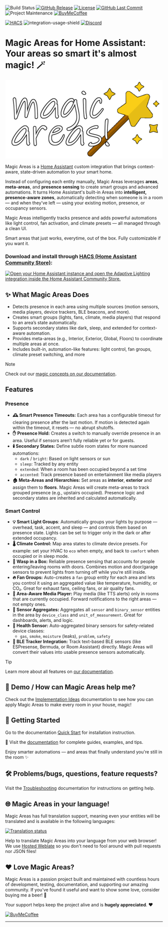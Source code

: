 ![Build Status][ci-status] [![GitHub Release][releases-shield]][releases] [![License][license-shield]](LICENSE) [![GitHub Last Commit][last-commit-shield]][commits]
![Project Maintenance][maintenance-shield] [![BuyMeCoffee][buymecoffeebadge]][buymecoffee]

[![HACS][hacs-shield]][hacs] ![integration-usage-shield] [![Discord][discord-shield]][discord]

# Magic Areas for Home Assistant: Your areas so smart it's almost magic! 🪄

![ma-logo]

Magic Areas is a [Home Assistant](https://www.home-assistant.io/) custom integration that brings context-aware, state-driven automation to your smart home.

Instead of configuring each entity manually, Magic Areas leverages **areas**, **meta-areas**, and **presence sensing** to create smart groups and advanced automations. It turns Home Assistant's built-in Areas into **intelligent, presence-aware zones**, automatically detecting when someone is in a room — and when they’ve left — using your existing motion, presence, or occupancy sensors.

Magic Areas intelligently tracks presence and adds powerful automations like light control, fan activation, and climate presets — all managed through a clean UI.

Smart areas that just works, everytime, out of the box. Fully customizable if you want it.

### Download and install through [HACS (Home Assistant Community Store)](https://hacs.xyz/):

[![Open your Home Assistant instance and open the Adaptive Lighting integration inside the Home Assistant Community Store.](https://my.home-assistant.io/badges/hacs_repository.svg)](https://my.home-assistant.io/redirect/hacs_repository/?owner=jseidl&repository=magic-areas&category=integration)

## ✨ What Magic Areas Does

* Detects presence in each area using multiple sources (motion sensors, media players, device trackers, BLE beacons, and more).
* Creates smart groups (lights, fans, climate, media players) that respond to an area’s state automatically.
* Supports secondary states like dark, sleep, and extended for context-aware automation.
* Provides meta-areas (e.g., Interior, Exterior, Global, Floors) to coordinate multiple areas at once.
* Includes built-in, automation-like features: light control, fan groups, climate preset switching, and more

> [!NOTE]
> Check out our [magic concepts on our documentation](https://magicareas.io/concepts/).

## Features

### Presence
* **🕰️ Smart Presence Timeouts:** Each area has a configurable timeout for clearing presence after the last motion. If motion is detected again within the timeout, it resets — no abrupt shutoffs.
* **✋ Presence Hold:** Creates a switch to manually override presence in an area. Useful if sensors aren’t fully reliable yet or for guests.
* **🕯️ Secondary States:** Define subtle room states for more nuanced automations:
    * `dark` / `bright`: Based on light sensors or sun
    * `sleep`: Tracked by any entity
    * `extended`: When a room has been occupied beyond a set time
    * `accented`: Track presence based on entertainment like media players
* **🏠 Meta-Areas and Hierarchies:** Set areas as **interior**, **exterior** and assign them to **floors**. Magic Areas will create meta-areas to track grouped presence (e.g., upstairs occupied). Presence logic and secondary states are inherited and calculated automatically.

### Smart Control
* **💡 Smart Light Groups**: Automatically groups your lights by purpose — overhead, task, accent, and sleep — and controls them based on presence state. Lights can be set to trigger only in the dark or after extended occupancy.
* **🌡️ Climate Control:** Map area states to climate device presets. For example: set your HVAC to `eco` when empty, and back to `comfort` when occupied or in sleep mode.
* **🧠 Wasp in a Box:** Reliable presence sensing that accounts for people entering/leaving rooms with doors. Combines motion and door/garage sensors to prevent lights from turning off while you’re still inside.
* **🔥 Fan Groups:** Auto-creates a `fan` group entity for each area and lets you control it using an aggregated value like temperature, humidity, or CO₂. Great for exhaust fans, ceiling fans, or air quality fans.
* **📶 Area-Aware Media Player:** Play media (like TTS alerts) only in rooms that are currently occupied. Forward notifications to the right areas — not empty ones.
* **🧮 Sensor Aggregates:** Aggregates all `sensor` and `binary_sensor` entities in the area by `device_class` and `unit_of_measurement`. Great for dashboards, alerts, and logic.
* **🚨 Health Sensor:** Auto-aggregated binary sensors for safety-related device classes:
    * `gas`, `smoke`, `moisture` (leaks), `problem`, `safety`
* **📡 BLE Tracker Integration:** Track text-based BLE sensors (like ESPresense, Bermuda, or Room Assistant) directly. Magic Areas will convert their values into usable presence sensors automatically.

> [!TIP]
> Learn more about all features on [our documentation](https://magicareas.io/features/).

## 🧙 Demo / How can Magic Areas help me?

Check out the [Implementation Ideas](https://magicareas.io/how-to/implementation-ideas/) documentation to see how you can apply Magic Areas to make every room in your house, magic!

## 🚀 Getting Started

Go to the documentation [Quick Start](https://magicareas.io/how-to/getting-started/) for installation instruction.

📖 Visit the [documentation](https://magicareas.io/how-to/implementation-ideas/) for complete guides, examples, and tips.

Enjoy smarter automations — and areas that finally understand you're still in the room ✨

## 🛠️ Problems/bugs, questions, feature requests?

Visit the [Troubleshooting](https://magicareas.io/how-to/troubleshooting/) documentation for instructions on getting help.

## 🌐 Magic Areas in your language!

Magic Areas has full translation support, meaning even your entities will be translated and is available in the following languages:

<a href="https://hosted.weblate.org/engage/magic-areas/">
<img src="https://hosted.weblate.org/widget/magic-areas/multi-auto.svg" alt="Translation status" />
</a>

Help to translate Magic Areas into your language from your web browser! We use [Hosted Weblate](https://hosted.weblate.org/engage/magic-areas/) so you don't need to fool around with pull requests nor JSON files!

## ❤️ Love Magic Areas?

Magic Areas is a passion project built and maintained with countless hours of development, testing, documentation, and supporting our amazing community.
If you’ve found it useful and want to show some love, consider buying me a beer! 🍻

Your support helps keep the project alive and is **hugely appreciated**.  ❤️

[![BuyMeCoffee][buymecoffeebadgebig]][buymecoffee]


***

[magic_areas]: https://github.com/jseidl/hass-magic_areas
[buymecoffee]: https://www.buymeacoffee.com/janseidl
[buymecoffeebadge]: https://img.shields.io/badge/buy%20me%20a%20coffee-donate-yellow.svg?style=for-the-badge
[buymecoffeebadgebig]: https://www.buymeacoffee.com/assets/img/custom_images/orange_img.png
[commits-shield]: https://img.shields.io/github/commit-activity/y/jseidl/hass-magic_areas.svg?style=for-the-badge
[commits]: https://github.com/jseidl/hass-magic_areas/commits/main
[discord]: https://discord.gg/tvaS4BG5
[hacs]: https://github.com/hacs/integration
[discord-shield]: https://img.shields.io/discord/928386239789400065?style=for-the-badge&label=Discord
[license-shield]: https://img.shields.io/github/license/jseidl/hass-magic_areas.svg?style=for-the-badge
[maintenance-shield]: https://img.shields.io/badge/maintainer-Jan%20Seidl%20%40jseidl-blue.svg?style=for-the-badge
[releases-shield]: https://img.shields.io/github/release/jseidl/hass-magic_areas.svg?style=for-the-badge
[releases]: https://github.com/jseidl/hass-magic_areas/releases
[ci-status]: https://img.shields.io/github/actions/workflow/status/jseidl/hass-magic_areas/validation.yaml?style=for-the-badge
[last-commit-shield]: https://img.shields.io/github/last-commit/jseidl/hass-magic_areas?style=for-the-badge
[ma-logo]: https://raw.githubusercontent.com/home-assistant/brands/master/custom_integrations/magic_areas/logo.png
[contributors-badge]: https://flat.badgen.net/github/contributors/jseidl/hass-magic_areas
[integration-usage-shield]: https://img.shields.io/badge/dynamic/json?color=41BDF5&logo=home-assistant&label=integration%20usage&suffix=%20installs&cacheSeconds=15600&url=https://analytics.home-assistant.io/custom_integrations.json&query=$.magic_areas.total&style=for-the-badge
[hacs-shield]: https://img.shields.io/badge/HACS-Default-orange.svg?style=for-the-badge
